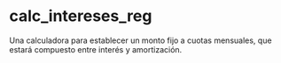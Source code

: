 # calc_intereses_reg
Una calculadora para establecer un monto fijo a cuotas mensuales, que estará compuesto entre interés y amortización.
